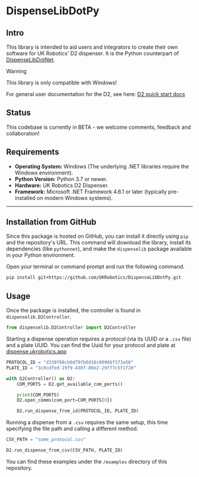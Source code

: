 # DispenseLibDotPy

## Intro

This library is intended to aid users and integrators to create their own software for UK Robotics' D2 dispenser. It is the Python counterpart of [DispenseLibDotNet](https://github.com/ukrobotics/DispenseLibDotNet).

> [!WARNING]  
> This library is only compatible with Windows!

For general user documentation for the D2, see here: [D2 quick start docs](https://ukrobotics.tech/docs/d2dispenser/quick-start/)

## Status

This codebase is currently in BETA - we welcome comments, feedback and collaboration!

## Requirements

* **Operating System:** Windows (The underlying .NET libraries require the Windows environment).
* **Python Version:** Python 3.7 or newer.
* **Hardware:** UK Robotics D2 Dispenser.
* **Framework:** Microsoft .NET Framework 4.6.1 or later (typically pre-installed on modern Windows systems).

---

## Installation from GitHub

Since this package is hosted on GitHub, you can install it directly using `pip` and the repository's URL. This command will download the library, install its dependencies (like `pythonnet`), and make the `dispenselib` package available in your Python environment.

Open your terminal or command prompt and run the following command.

```bash
pip install git+https://github.com/UKRobotics/DispenseLibDotPy.git
```

## Usage

Once the package is installed, the controller is found in `dispenselib.D2Controller`.

```python
from dispenselib.D2Controller import D2Controller
```

Starting a dispense operation requires a protocol (via its UUID or a `.csv` file) and a plate UUID. You can find the Uuid for your protocol and plate at [dispense.ukrobotics.app](https://dispense.ukrobotics.app)

```python
PROTOCOL_ID = "d338f60cb0d79fb0d16c00966f373a58"
PLATE_ID = "3c0cdfed-19f9-430f-89e2-29ff7c5f1f20"

with D2Controller() as D2:
    COM_PORTS = D2.get_available_com_ports()

    print(COM_PORTS)
    D2.open_comms(com_port=COM_PORTS[0])

    D2.run_dispense_from_id(PROTOCOL_ID, PLATE_ID)
```

Running a dispense from a `.csv` requires the same setup, this time specifying the file path and calling a different method.

```python
CSV_PATH = "some_protocol.csv"

D2.run_dispense_from_csv(CSV_PATH, PLATE_ID)
```

You can find these examples under the `/examples` directory of this repository.
